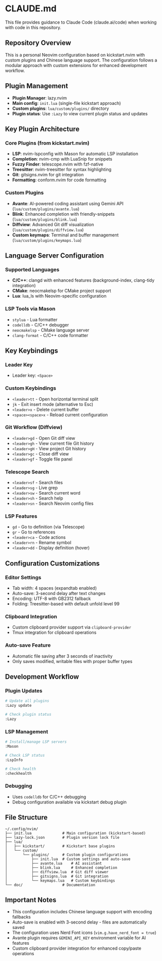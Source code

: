 # CLAUDE.md

This file provides guidance to Claude Code (claude.ai/code) when working with code in this repository.

## Repository Overview

This is a personal Neovim configuration based on kickstart.nvim with custom plugins and Chinese language support. The configuration follows a modular approach with custom extensions for enhanced development workflow.

## Plugin Management

- **Plugin Manager**: lazy.nvim
- **Main config**: `init.lua` (single-file kickstart approach)
- **Custom plugins**: `lua/custom/plugins/` directory
- **Plugin status**: Use `:Lazy` to view current plugin status and updates

## Key Plugin Architecture

### Core Plugins (from kickstart.nvim)
- **LSP**: nvim-lspconfig with Mason for automatic LSP installation
- **Completion**: nvim-cmp with LuaSnip for snippets
- **Fuzzy Finder**: telescope.nvim with fzf-native
- **Treesitter**: nvim-treesitter for syntax highlighting
- **Git**: gitsigns.nvim for git integration
- **Formatting**: conform.nvim for code formatting

### Custom Plugins
- **Avante**: AI-powered coding assistant using Gemini API (`lua/custom/plugins/avante.lua`)
- **Blink**: Enhanced completion with friendly-snippets (`lua/custom/plugins/blink.lua`)
- **Diffview**: Advanced Git diff visualization (`lua/custom/plugins/diffview.lua`)
- **Custom keymaps**: Terminal and buffer management (`lua/custom/plugins/keymaps.lua`)

## Language Server Configuration

### Supported Languages
- **C/C++**: clangd with enhanced features (background-index, clang-tidy integration)
- **CMake**: neocmakelsp for CMake project support
- **Lua**: lua_ls with Neovim-specific configuration

### LSP Tools via Mason
- `stylua` - Lua formatter
- `codelldb` - C/C++ debugger
- `neocmakelsp` - CMake language server
- `clang-format` - C/C++ code formatter

## Key Keybindings

### Leader Key
- Leader key: `<Space>`

### Custom Keybindings
- `<leader>tt` - Open horizontal terminal split
- `jk` - Exit insert mode (alternative to Esc)
- `<leader>x` - Delete current buffer
- `<space><space>x` - Reload current configuration

### Git Workflow (Diffview)
- `<leader>gd` - Open Git diff view
- `<leader>gh` - View current file Git history
- `<leader>gH` - View project Git history
- `<leader>gc` - Close diff view
- `<leader>gf` - Toggle file panel

### Telescope Search
- `<leader>sf` - Search files
- `<leader>sg` - Live grep
- `<leader>sw` - Search current word
- `<leader>sh` - Search help
- `<leader>sn` - Search Neovim config files

### LSP Features
- `gd` - Go to definition (via Telescope)
- `gr` - Go to references
- `<leader>ca` - Code actions
- `<leader>rn` - Rename symbol
- `<leader>dd` - Display definition (hover)

## Configuration Customizations

### Editor Settings
- Tab width: 4 spaces (expandtab enabled)
- Auto-save: 3-second delay after text changes
- Encoding: UTF-8 with GB2312 fallback
- Folding: Treesitter-based with default unfold level 99

### Clipboard Integration
- Custom clipboard provider support via `clipboard-provider`
- Tmux integration for clipboard operations

### Auto-save Feature
- Automatic file saving after 3 seconds of inactivity
- Only saves modified, writable files with proper buffer types

## Development Workflow

### Plugin Updates
```bash
# Update all plugins
:Lazy update

# Check plugin status
:Lazy
```

### LSP Management
```bash
# Install/manage LSP servers
:Mason

# Check LSP status
:LspInfo

# Check health
:checkhealth
```

### Debugging
- Uses `codelldb` for C/C++ debugging
- Debug configuration available via kickstart debug plugin

## File Structure

```
~/.config/nvim/
├── init.lua              # Main configuration (kickstart-based)
├── lazy-lock.json        # Plugin version lock file
├── lua/
│   ├── kickstart/        # Kickstart base plugins
│   └── custom/
│       └── plugins/      # Custom plugin configurations
│           ├── init.lua  # Custom settings and auto-save
│           ├── avante.lua    # AI assistant
│           ├── blink.lua     # Enhanced completion
│           ├── diffview.lua  # Git diff viewer
│           ├── gitsigns.lua  # Git integration
│           └── keymaps.lua   # Custom keybindings
└── doc/                  # Documentation
```

## Important Notes

- This configuration includes Chinese language support with encoding fallbacks
- Auto-save is enabled with 3-second delay - files are automatically saved
- The configuration uses Nerd Font icons (`vim.g.have_nerd_font = true`)
- Avante plugin requires `GEMINI_API_KEY` environment variable for AI features
- Custom clipboard provider integration for enhanced copy/paste operations